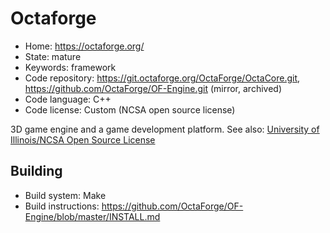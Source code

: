 # Octaforge

- Home: https://octaforge.org/
- State: mature
- Keywords: framework
- Code repository: https://git.octaforge.org/OctaForge/OctaCore.git, https://github.com/OctaForge/OF-Engine.git (mirror, archived)
- Code language: C++
- Code license: Custom (NCSA open source license)

3D game engine and a game development platform.
See also:
[University of Illinois/NCSA Open Source License](https://github.com/OctaForge/OF-Engine/blob/master/COPYING.md)

## Building

- Build system: Make
- Build instructions: https://github.com/OctaForge/OF-Engine/blob/master/INSTALL.md
